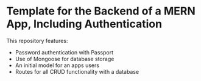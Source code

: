 # Template for the Backend of a MERN App, Including Authentication
This repository features:
- Password authentication with Passport
- Use of Mongoose for database storage
- An initial model for an apps users
- Routes for all CRUD functionality with a database